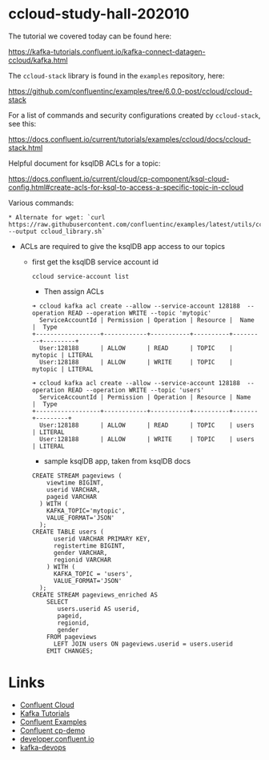 # ccloud-study-hall-202010

The tutorial we covered today can be found here:

  https://kafka-tutorials.confluent.io/kafka-connect-datagen-ccloud/kafka.html

The `ccloud-stack` library is found in the `examples` repository, here: 

  https://github.com/confluentinc/examples/tree/6.0.0-post/ccloud/ccloud-stack 

For a list of commands and security configurations created by `ccloud-stack`, see this:

  https://docs.confluent.io/current/tutorials/examples/ccloud/docs/ccloud-stack.html

Helpful document for ksqlDB ACLs for a topic:

  https://docs.confluent.io/current/cloud/cp-component/ksql-cloud-config.html#create-acls-for-ksql-to-access-a-specific-topic-in-ccloud

Various commands:

	* Alternate for wget: `curl https://raw.githubusercontent.com/confluentinc/examples/latest/utils/ccloud_library.sh --output ccloud_library.sh`

  * ACLs are required to give the ksqlDB app access to our topics
  	* first get the ksqlDB service account id
      ```
      ccloud service-account list 
      ```

		* Then assign ACLs
      ```
      ➜ ccloud kafka acl create --allow --service-account 128188  --operation READ --operation WRITE --topic 'mytopic'
        ServiceAccountId | Permission | Operation | Resource |  Name   |  Type
      +------------------+------------+-----------+----------+---------+---------+
        User:128188      | ALLOW      | READ      | TOPIC    | mytopic | LITERAL
        User:128188      | ALLOW      | WRITE     | TOPIC    | mytopic | LITERAL
      
      ➜ ccloud kafka acl create --allow --service-account 128188  --operation READ --operation WRITE --topic 'users'
        ServiceAccountId | Permission | Operation | Resource | Name  |  Type
      +------------------+------------+-----------+----------+-------+---------+
        User:128188      | ALLOW      | READ      | TOPIC    | users | LITERAL
        User:128188      | ALLOW      | WRITE     | TOPIC    | users | LITERAL
      ``` 

		* sample ksqlDB app, taken from ksqlDB docs
      ```
      CREATE STREAM pageviews (
          viewtime BIGINT,
          userid VARCHAR,
          pageid VARCHAR
        ) WITH (
          KAFKA_TOPIC='mytopic',
          VALUE_FORMAT='JSON'
        );
      CREATE TABLE users (
            userid VARCHAR PRIMARY KEY,
            registertime BIGINT,
            gender VARCHAR,
            regionid VARCHAR
          ) WITH (
            KAFKA_TOPIC = 'users',
            VALUE_FORMAT='JSON'
        );
      CREATE STREAM pageviews_enriched AS
          SELECT 
             users.userid AS userid, 
             pageid, 
             regionid, 
             gender 
          FROM pageviews
            LEFT JOIN users ON pageviews.userid = users.userid
          EMIT CHANGES;
      ```

# Links
 * [Confluent Cloud](https://www.confluent.io/confluent-cloud/)
 * [Kafka Tutorials](https://kafka-tutorials.confluent.io/)
 * [Confluent Examples](https://github.com/confluentinc/examples)
 * [Confluent cp-demo](https://github.com/confluentinc/cp-demo)
 * [developer.confluent.io](https://developer.confluent.io/)
 * [kafka-devops](https://github.com/confluentinc/kafka-devops)

